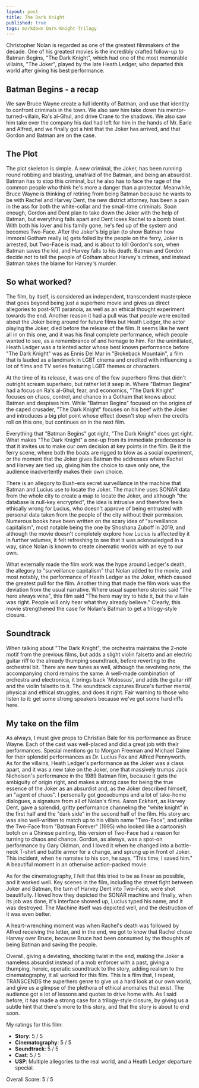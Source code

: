 ```yaml
---
layout: post
title: The Dark Knight
published: true
tags: markdown Dark-Knight-Trilogy
---
```


Christopher Nolan is regarded as one of the greatest filmmakers of the decade. One of his greatest movies is the incredibly crafted follow-up to Batman Begins, "The Dark Knight", which had one of the most memorable villains, "The Joker", played by the late Heath Ledger, who departed this world after giving his best performance.

## Batman Begins - a recap

We saw Bruce Wayne create a full identity of Batman, and use that identity to confront criminals in the town. We also saw him take down his mentor-turned-villain, Ra's al-Ghul, and drive Crane to the shadows. We also saw him take over the company his dad had left for him in the hands of Mr. Earle and Alfred, and we finally got a hint that the Joker has arrived, and that Gordon and Batman are on the case.

## The Plot

The plot skeleton is simple. A new criminal, the Joker, has been running round robbing and blasting, unafraid of the Batman, and being an absurdist. Batman has to stop this criminal, but he also has to face the rage of the common people who think he's more a danger than a protector. Meanwhile, Bruce Wayne is thinking of retiring from being Batman because he wants to be with Rachel and Harvey Dent, the new district attorney, has been a pain in the ass for both the white-collar and the small-time criminals. Soon enough, Gordon and Dent plan to take down the Joker with the help of Batman, but everything falls apart and Dent loses Rachel to a bomb blast. With both his lover and his family gone, he's fed up of the system and becomes Two-Face. After the Joker's big plan (to show Batman how immoral Gotham really is) gets foiled by the people on the ferry, Joker is arrested, but Two-Face is mad, and is about to kill Gordon's son, when Batman saves the kid, and Harvey falls to his death. Batman and Gordon decide not to tell the people of Gotham about Harvey's crimes, and instead Batman takes the blame for Harvey's murder.

## So what worked?

The film, by itself, is considered an independent, transcendent masterpiece that goes beyond being just a superhero movie and gives us direct allegories to post-9/11 paranoia, as well as an ethical thought experiment towards the end. Another reason it had a pull was that people were excited about the Joker being around for future films but Heath Ledger, the actor playing the Joker, died before the release of the film. It seems like he went all in on this one, and it was his final complete performance, which people wanted to see, as a remembrance of and homage to him. For the uninitiated, Heath Ledger was a talented actor whose best known performance before "The Dark Knight" was as Ennis Del Mar in "Brokeback Mountain", a film that is lauded as a landmark in LGBT cinema and credited with influencing a lot of films and TV series featuring LGBT themes or characters.

At the time of its release, it was one of the few superhero films that didn't outright scream superhero, but rather let it seep in. Where "Batman Begins" had a focus on Ra's al-Ghul, fear, and economics, "The Dark Knight" focuses on chaos, control, and chance in a Gotham that knows about Batman and despises him. While "Batman Begins" focused on the origins of the caped crusader, "The Dark Knight" focuses on his beef with the Joker and introduces a big plot point whose effect doesn't stop when the credits roll on this one, but continues on in the next film.

Everything that "Batman Begins" got right, "The Dark Knight" does get right. What makes "The Dark Knight" a one-up from its immediate predecessor is that it invites us to make our own decision at key points in the film. Be it the ferry scene, where both the boats are rigged to blow as a social experiment, or the moment that the Joker gives Batman the addresses where Rachel and Harvey are tied up, giving him the choice to save only one, the audience inadvertently makes their own choice.

There is an allegory to Bush-era secret surveillance in the machine that Batman and Lucius use to locate the Joker. The machine uses SONAR data from the whole city to create a map to locate the Joker, and although "the database is null-key encrypted", the idea is intrusive and therefore feels ethically wrong for Lucius, who doesn't approve of being entrusted with personal data taken from the people of the city without their permission. Numerous books have been written on the scary idea of "surveillance capitalism", most notable being the one by Shoshana Zuboff in 2019, and although the movie doesn't completely explore how Lucius is affected by it in further volumes, it felt refreshing to see that it was acknowledged in a way, since Nolan is known to create cinematic worlds with an eye to our own.

What externally made the film work was the hype around Ledger's death, the allegory to "surveillance capitalism" that Nolan added to the movie, and most notably, the performance of Heath Ledger as the Joker, which caused the greatest pull for the film. Another thing that made the film work was the deviation from the usual narrative. Where usual superhero stories said "The hero always wins", this film said "The hero may try to hide it, but the villain was right. People will only hear what they already believe." Clearly, this movie strengthened the case for Nolan's Batman to get a trilogy-style closure.

## Soundtrack

When talking about "The Dark Knight", the orchestra maintains the 2-note motif from the previous films, but adds a slight violin falsetto and an electric guitar riff to the already thumping soundtrack, before reverting to the orchestral bit. There are new tunes as well, although the revolving note, the accompanying chord remains the same. A well-made combination of orchestra and electronica, it brings back 'Molossus', and adds the guitar riff and the violin falsetto to it. The soundtrack captures Bruce's further mental, physical and ethical struggles, and does it right. Fair warning to those who listen to it: get some strong speakers because we've got some hard riffs here.

## My take on the film

As always, I must give props to Christian Bale for his performance as Bruce Wayne. Each of the cast was well-placed and did a great job with their performances. Special mentions go to Morgan Freeman and Michael Caine for their splendid performances as Dr. Lucius Fox and Alfred Pennyworth. As for the villains, Heath Ledger's performance as the Joker was a class apart, and it was a new take on the Joker, one that massively trumps Jack Nicholson's performance in the 1989 Batman film, because it gets the ambiguity of origin right, and makes a strong case for being the true essence of the Joker as an absurdist and, as the Joker described himself, an "agent of chaos". I personally got goosebumps and a lot of take-home dialogues, a signature from all of Nolan's films. Aaron Eckhart, as Harvey Dent, gave a splendid, gritty performance channeling the "white knight" in the first half and the "dark side" in the second half of the film. His story arc was also well-written to match up to his villain name "Two-Face", and unlike the Two-Face from "Batman Forever" (1995) who looked like a cartoonish botch on a Chinese painting, this version of Two-Face had a reason for turning to chaos and chance. Gordon, as always, was a spot-on performance by Gary Oldman, and I loved it when he changed into a bottle-neck T-shirt and battle armor for a change, and sprung up in front of Joker. This incident, when he narrates to his son, he says, "This time, I saved him." A beautiful moment in an otherwise action-packed movie.

As for the cinematography, I felt that this tried to be as linear as possible, and it worked well. Key scenes in the film, including the street fight between Joker and Batman, the turn of Harvey Dent into Two-Face, were shot beautifully. I loved how they depicted the SONAR machine and finally, when its job was done, it's interface showed up, Lucius typed his name, and it was destroyed. The Machine itself was depicted well, and the destruction of it was even better.

A heart-wrenching moment was when Rachel's death was followed by Alfred receiving the letter, and in the end, we got to know that Rachel chose Harvey over Bruce, because Bruce had been consumed by the thoughts of being Batman and saving the people.

Overall, giving a deviating, shocking twist in the end, making the Joker a nameless absurdist instead of a mob enforcer with a past, giving a thumping, heroic, operatic soundtrack to the story, adding realism to the cinematography, it all worked for this film. This is a film that, I repeat, TRANSCENDS the superhero genre to give us a hard look at our own world, and give us a glimpse of the plethora of ethical anomalies that exist. The audience got a lot of lessons and quotes to drive home with. As I said before, it has made a strong case for a trilogy-style closure, by giving us a subtle hint that there's more to this story, and that the story is about to end soon.

My ratings for this film:
- **Story**: 5 / 5
- **Cinematography**: 5 / 5
- **Soundtrack**: 5 / 5
- **Cast**: 5 / 5
- **USP**: Multiple allegories to the real world, and a Heath Ledger departure special.

Overall Score: 5 / 5
